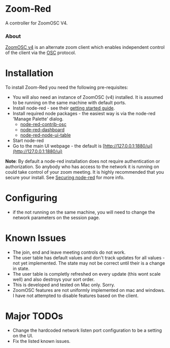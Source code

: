 Zoom-Red
=======

A controller for ZoomOSC V4. 

### About

[ZoomOSC v4](https://www.liminalet.com/zoomosc-4-0) is an alternate zoom client which enables independent control of the client via the [OSC](https://en.wikipedia.org/wiki/Open_Sound_Control) protocol.

# Installation

To install Zoom-Red you need the following pre-requisites:
 * You will also need an instance of ZoomOSC (v4) installed. It is assumed to be running on the same machine with default ports.
 * Install node-red - see their [getting started guide](https://nodered.org/docs/getting-started/).
 * Install required node packages - the easiest way is via the node-red 'Manage Palette' dialog.
     + [node-red-contrib-osc](https://flows.nodered.org/node/node-red-contrib-osc)
     + [node-red-dashboard](https://flows.nodered.org/node/node-red-dashboard)
     + [node-red-node-ui-table](https://flows.nodered.org/node/node-red-node-ui-table)
 * Start node-red 
 * Go to the main UI webpage - the default is [http://127.0.0.1:1880/ui](http://127.0.0.1:1880/ui)
 
**Note**: By default a node-red installation does not require authentication or authorization. So anybody who has access to the network it is running on could take control of your zoom meeting. It is highly recommended that you secure your install. See [Securing node-red](https://nodered.org/docs/user-guide/runtime/securing-node-red) for more info. 

# Configuring

* if the not running on the same machine, you will need to change the network parameters on the session page.

# Known Issues

* The join, end and leave meeting controls do not work.
* The user table has default values and don't track updates for all values - not yet implemented. The state may not be correct until their is a change in state.
* The user table is completly refreshed on every update (this wont scale well) and also destroys your sort order.
* This is developed and tested on Mac only. Sorry. 
* ZoomOSC features are not uniformly implemented on mac and windows. I have not attempted to disable features based on the client.

# Major TODOs

* Change the hardcoded network listen port configuration to be a setting on the UI.
* Fix the listed known issues.

